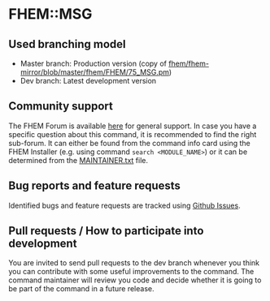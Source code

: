 # FHEM::MSG

## Used branching model
* Master branch: Production version (copy of [fhem/fhem-mirror/blob/master/fhem/FHEM/75_MSG.pm](https://github.com/fhem/fhem-mirror/blob/master/fhem/FHEM/75_MSG.pm))
* Dev branch: Latest development version

## Community support
The FHEM Forum is available [here](https://forum.fhem.de/) for general support.
In case you have a specific question about this command, it is recommended to find the right sub-forum.
It can either be found from the command info card using the FHEM Installer (e.g. using command `search <MODULE_NAME>`) or it can be determined from the [MAINTAINER.txt](https://github.com/fhem/fhem-mirror/blob/master/fhem/MAINTAINER.txt) file.

## Bug reports and feature requests
Identified bugs and feature requests are tracked using [Github Issues](https://github.com/fhem/MSG/issues).

## Pull requests / How to participate into development
You are invited to send pull requests to the dev branch whenever you think you can contribute with some useful improvements to the command.
The command maintainer will review you code and decide whether it is going to be part of the command in a future release.
